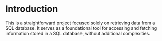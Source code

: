 # Introduction

This is a straightforward project focused solely on retrieving data from a SQL database. 
It serves as a foundational tool for accessing and fetching information stored in a SQL database,
without additional complexities.
